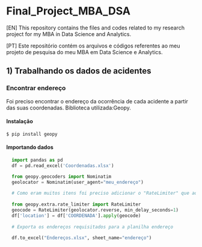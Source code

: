 # Final_Project_MBA_DSA


[EN] This repository contains the files and codes related to my research project for my MBA in Data Science and Analytics.

[PT] Este repositório contém os arquivos e códigos referentes ao meu projeto de pesquisa do meu MBA em Data Science e Analytics.

## 1) Trabalhando os dados de acidentes

### Encontrar endereço 

Foi preciso encontrar o endereço da ocorrência de cada acidente a partir das suas coordenadas.
Biblioteca utilizada:Geopy.

#### Instalação
```
$ pip install geopy
```

#### Importando dados 

```python
  import pandas as pd
  df = pd.read_excel('Coordenadas.xlsx')

  from geopy.geocoders import Nominatim
  geolocator = Nominatim(user_agent="meu_endereço")
  
  # Como eram muitos itens foi preciso adicionar o "RateLimiter" que adiciona um intervalo de 1 segundo entre as solicitações para evitar erros causados por solicitações em excesso
  
  from geopy.extra.rate_limiter import RateLimiter
  geocode = RateLimiter(geolocator.reverse, min_delay_seconds=1)
  df['location'] = df['COORDENADA'].apply(geocode)
  
  # Exporta os endereços requisitados para a planilha endereço
  
  df.to_excel("Endereços.xlsx", sheet_name="endereço")
